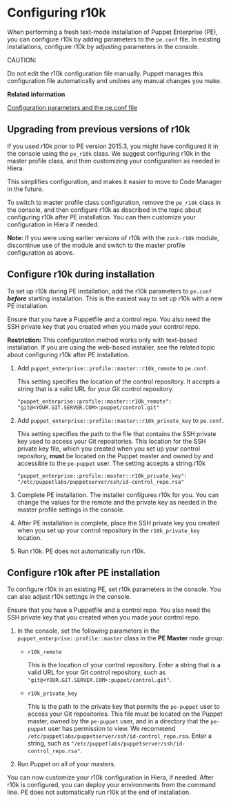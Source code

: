 # Configuring r10k

When performing a fresh text-mode installation of Puppet Enterprise \(PE\), you can configure r10k by adding parameters to the `pe.conf` file. In existing installations, configure r10k by adjusting parameters in the console.

CAUTION:

Do not edit the r10k configuration file manually. Puppet manages this configuration file automatically and undoes any manual changes you make.

**Related information**  


[Configuration parameters and the pe.conf file](installing_pe.md#)

## Upgrading from previous versions of r10k

If you used r10k prior to PE version 2015.3, you might have configured it in the console using the `pe_r10k` class. We suggest configuring r10k in the master profile class, and then customizing your configuration as needed in Hiera.

This simplifies configuration, and makes it easier to move to Code Manager in the future.

To switch to master profile class configuration, remove the `pe_r10k` class in the console, and then configure r10k as described in the topic about configuring r10k after PE installation. You can then customize your configuration in Hiera if needed.

**Note:** If you were using earlier versions of r10k with the `zack-r10k` module, discontinue use of the module and switch to the master profile configuration as above.

## Configure r10k during installation

To set up r10k during PE installation, add the r10k parameters to `pe.conf` ***before*** starting installation. This is the easiest way to set up r10k with a new PE installation.

Ensure that you have a Puppetfile and a control repo. You also need the SSH private key that you created when you made your control repo.

**Restriction:** This configuration method works only with text-based installation. If you are using the web-based installer, see the related topic about configuring r10k after PE installation.

1.  Add `puppet_enterprise::profile::master::r10k_remote` to `pe.conf`.

    This setting specifies the location of the control repository. It accepts a string that is a valid URL for your Git control repository.

    ```
    "puppet_enterprise::profile::master::r10k_remote": "git@<YOUR.GIT.SERVER.COM>:puppet/control.git"
    ```

2.  Add `puppet_enterprise::profile::master::r10k_private_key` to `pe.conf`.

    This setting specifies the path to the file that contains the SSH private key used to access your Git repositories. This location for the SSH private key file, which you created when you set up your control repository, **must** be located on the Puppet master and owned by and accessible to the `pe-puppet` user. The setting accepts a string.r10k

    ```
    "puppet_enterprise::profile::master::r10k_private_key": "/etc/puppetlabs/puppetserver/ssh/id-control_repo.rsa"
    
    ```

3.  Complete PE installation. The installer configures r10k for you. You can change the values for the remote and the private key as needed in the master profile settings in the console.

4.  After PE installation is complete, place the SSH private key you created when you set up your control repository in the `r10k_private_key` location.

5.  Run r10k. PE does not automatically run r10k.


## Configure r10k after PE installation

To configure r10k in an existing PE, set r10k parameters in the console. You can also adjust r10k settings in the console.

Ensure that you have a Puppetfile and a control repo. You also need the SSH private key that you created when you made your control repo.

1.  In the console, set the following parameters in the `puppet_enterprise::profile::master` class in the **PE Master** node group:

    -   `r10k_remote`

        This is the location of your control repository. Enter a string that is a valid URL for your Git control repository, such as `"git@<YOUR.GIT.SERVER.COM>:puppet/control.git"`.

    -   `r10k_private_key`

        This is the path to the private key that permits the `pe-puppet` user to access your Git repositories. This file must be located on the Puppet master, owned by the `pe-puppet` user, and in a directory that the `pe-puppet` user has permission to view. We recommend `/etc/puppetlabs/puppetserver/ssh/id-control_repo.rsa`. Enter a string, such as `"/etc/puppetlabs/puppetserver/ssh/id-control_repo.rsa"`.

2.  Run Puppet on all of your masters.


You can now customize your r10k configuration in Hiera, if needed. After r10k is configured, you can deploy your environments from the command line. PE does not automatically run r10k at the end of installation.

